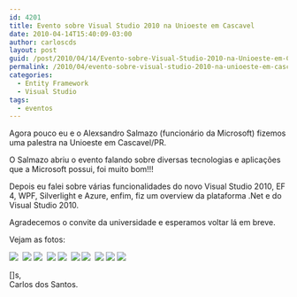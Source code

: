 ```yaml
---
id: 4201
title: Evento sobre Visual Studio 2010 na Unioeste em Cascavel
date: 2010-04-14T15:40:09-03:00
author: carloscds
layout: post
guid: /post/2010/04/14/Evento-sobre-Visual-Studio-2010-na-Unioeste-em-Cascavel.aspx
permalink: /2010/04/evento-sobre-visual-studio-2010-na-unioeste-em-cascavel/
categories:
  - Entity Framework
  - Visual Studio
tags:
  - eventos
---
```

Agora pouco eu e o Alexsandro Salmazo (funcionário da Microsoft) fizemos uma palestra na Unioeste em Cascavel/PR.

O Salmazo abriu o evento falando sobre diversas tecnologias e aplicações que a Microsoft possui, foi muito bom!!!

Depois eu falei sobre várias funcionalidades do novo Visual Studio 2010, EF 4, WPF, Silverlight e Azure, enfim, fiz um overview da plataforma .Net e do Visual Studio 2010.

Agradecemos o convite da universidade e esperamos voltar lá em breve.

Vejam as fotos:

![](/wp-content/uploads/DSC04746.jpg) 
![](/wp-content/uploads/DSC04747.jpg) 
![](/wp-content/uploads/DSC04748.jpg) 
![](/wp-content/uploads/DSC04750.jpg) 
![](/wp-content/uploads/DSC04751.jpg) 
![](/wp-content/uploads/DSC04752.jpg) 
![](/wp-content/uploads/DSC04753.jpg) 
![](/wp-content/uploads/DSC04754.jpg) 
![](/wp-content/uploads/DSC04755.jpg) 
![](/wp-content/uploads/DSC04756.jpg)

[]s,  
Carlos dos Santos.